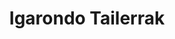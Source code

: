 ---
title: "Igarondo Tailerrak"
url: /tolosa/igarondo-tailerrak/
shop: reparación de automóviles
---
